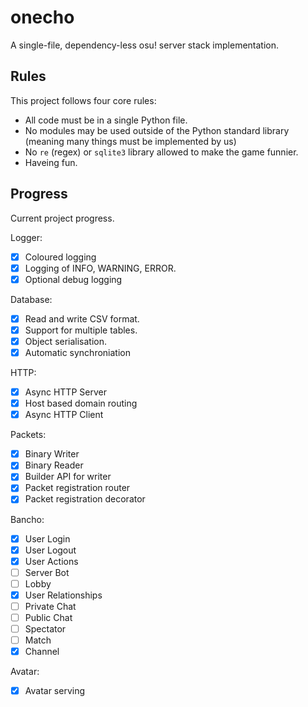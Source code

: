 # onecho
A single-file, dependency-less osu! server stack implementation.

## Rules
This project follows four core rules:
- All code must be in a single Python file.
- No modules may be used outside of the Python standard library (meaning many things must be implemented by us)
- No `re` (regex) or `sqlite3` library allowed to make the game funnier.
- Haveing fun.

## Progress
Current project progress.

Logger:
- [x] Coloured logging
- [x] Logging of INFO, WARNING, ERROR.
- [x] Optional debug logging

Database:
- [x] Read and write CSV format.
- [x] Support for multiple tables.
- [x] Object serialisation.
- [x] Automatic synchroniation

HTTP:
- [x] Async HTTP Server
- [x] Host based domain routing
- [x] Async HTTP Client

Packets:
- [x] Binary Writer
- [x] Binary Reader
- [x] Builder API for writer
- [x] Packet registration router
- [x] Packet registration decorator

Bancho:
- [x] User Login
- [x] User Logout
- [x] User Actions
- [ ] Server Bot
- [ ] Lobby
- [x] User Relationships
- [ ] Private Chat
- [ ] Public Chat
- [ ] Spectator
- [ ] Match
- [x] Channel

Avatar:
- [x] Avatar serving
